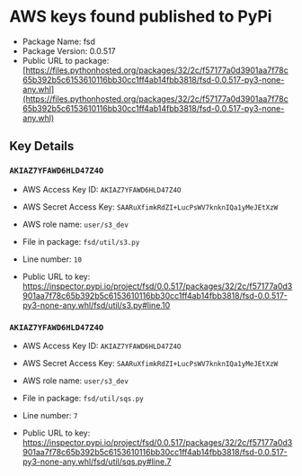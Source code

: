 # AWS keys found published to PyPi

* Package Name: fsd
* Package Version: 0.0.517
* Public URL to package: [https://files.pythonhosted.org/packages/32/2c/f57177a0d3901aa7f78c65b392b5c6153610116bb30cc1ff4ab14fbb3818/fsd-0.0.517-py3-none-any.whl](https://files.pythonhosted.org/packages/32/2c/f57177a0d3901aa7f78c65b392b5c6153610116bb30cc1ff4ab14fbb3818/fsd-0.0.517-py3-none-any.whl)

## Key Details

### `AKIAZ7YFAWD6HLD47Z4O`

* AWS Access Key ID: `AKIAZ7YFAWD6HLD47Z4O`
* AWS Secret Access Key: `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` 
* AWS role name: `user/s3_dev`
* File in package: `fsd/util/s3.py`
* Line number: `10`

* Public URL to key: https://inspector.pypi.io/project/fsd/0.0.517/packages/32/2c/f57177a0d3901aa7f78c65b392b5c6153610116bb30cc1ff4ab14fbb3818/fsd-0.0.517-py3-none-any.whl/fsd/util/s3.py#line.10



### `AKIAZ7YFAWD6HLD47Z4O`

* AWS Access Key ID: `AKIAZ7YFAWD6HLD47Z4O`
* AWS Secret Access Key: `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` 
* AWS role name: `user/s3_dev`
* File in package: `fsd/util/sqs.py`
* Line number: `7`

* Public URL to key: https://inspector.pypi.io/project/fsd/0.0.517/packages/32/2c/f57177a0d3901aa7f78c65b392b5c6153610116bb30cc1ff4ab14fbb3818/fsd-0.0.517-py3-none-any.whl/fsd/util/sqs.py#line.7


